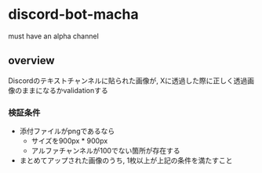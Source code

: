 # discord-bot-macha
must have an alpha channel

## overview
Discordのテキストチャンネルに貼られた画像が, Xに透過した際に正しく透過画像のままになるかvalidationする

### 検証条件
- 添付ファイルがpngであるなら
  - サイズを900px * 900px
  - アルファチャンネルが100でない箇所が存在する
- まとめてアップされた画像のうち, 1枚以上が上記の条件を満たすこと